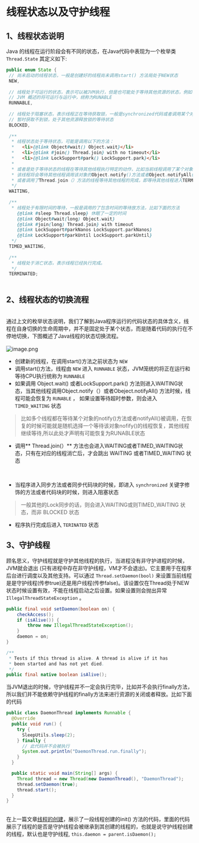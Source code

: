 # 线程状态以及守护线程



<a name="JlKxa"></a>
## 1、线程状态说明
Java 的线程在运行阶段会有不同的状态，在Java代码中表现为一个枚举类 `Thread.State`  其定义如下:<br />

```java
public enum State {
 // 尚未启动的线程状态，一般是创建好的线程尚未调用start() 方法局处于NEW状态
 NEW,
       
 // 线程处于可运行的状态，表示可以被JVM执行，但是也可能处于等待其他资源的状态，例如等待处理器的资源
 // JVM 概述的将可运行与运行中，统称为RUNABLE   
 RUNNABLE,
       
 // 线程处于阻塞状态，表示线程正在等待获取锁，一般是synchronized代码或者调用某个对象wait()方法
 // 暂时获取不到锁，处于其他资源释放锁的等待状态
 BLOCKED,
       
 /**
  * 线程状态处于等待状态，可能是调用以下的方法：
  *   <li>{@link Object#wait() Object.wait}</li>
  *   <li>{@link #join() Thread.join} with no timeout</li>
  *   <li>{@link LockSupport#park() LockSupport.park}</li>
  *
  * 或者是处于等待状态的线程在等待其他线程执行特定的动作，比如当前线程调用了某个对象的Object.wait()方法 
  * 该线程将会等待其他线程调用该对象的Object.notify()方法或者Object.notifyAll()方法
  * 或者调用了Thread.join（）方法的线程等待其他线程的完成，即等待其他线程进入TERMINATED状态
  */
 WAITING,
       
 /**
  * 线程处于有限时间的等待，一般是调用的了包含时间的等待放方法，比如下面的方法
	{@link #sleep Thread.sleep} 休眠了一定的时间
	{@link Object#wait(long) Object.wait}
	{@link #join(long) Thread.join} with timeout
	{@link LockSupport#parkNanos LockSupport.parkNanos}
	{@link LockSupport#parkUntil LockSupport.parkUntil}
  */
 TIMED_WAITING,
       
 /**
  * 线程处于消亡状态，表示线程已经执行完成。
  */
 TERMINATED;
  
```


<a name="4ANeD"></a>
## 2、线程状态的切换流程

<br />通过上文的枚举状态说明，我们了解到Java程序运行的代码状态的具体含义，线程在自身切换的生命周期中，并不是固定处于某个状态，而是随着代码的执行在不停地切换，下图概述了Java线程的状态切换流程。<br />
<br />![image.png](https://cdn.nlark.com/yuque/0/2020/png/437981/1590888379394-5f02ec1d-7439-45b9-87a4-c7799d775cfb.png#align=left&display=inline&height=524&margin=%5Bobject%20Object%5D&size=191169&status=done&style=none&width=902)<br />

- 创建新的线程，在调用start()方法之前状态为 `NEW` 
- 调用start()方法，线程由 `NEW` 进入 `RUNNABLE` 状态，JVM笼统的将正在运行和等待CPU执行统称为 `RUNNABLE` 
- 如果调用  Object.wait()  或者LockSupport.park() 方法则进入WAITING状态，当其他线程调用Object.notify（）或者Obeject.notifyAll() 方法时候，线程可能会恢复为 `RUNABLE` ， 如果设置等待超时参数，则会进入 `TIMED_WAITING`  状态
> 比如多个线程都在等待某个对象的notify()方法或者notifyAll()被调用，在恢复的时候可能就是随机选择一个等待该对象nofify()的线程恢复，其他线程继续等待,所以此处才声明有可能恢复为RUNABLE状态

- 调用** Thread.join(）**  方法也会进入WAITING或者TIMED_WAITING状态，只有在对应的线程消亡后，才会跳出 WAITING 或者TIMED_WAITING 状态

<br />

- 当程序进入同步方法或者同步代码块的时候，即进入 `synchronized` 关键字修饰的方法或者代码块的时候，则进入阻塞状态 
> 一般其他的Lock同步的话，则会进入WAITING或则TIMED_WAITING 状态，而非 BLOCKED 状态

- 程序执行完成后进入 `TERINATED` 状态



<a name="DPvY0"></a>
## 3、守护线程
顾名思义，守护线程就是守护其他线程的执行，当进程没有非守护进程的时候，JVM就会退出 (只有进程中存在非守护线程，VM才不会退出)。它主要用于在程序后台进行调度以及其他支持。可以通过 `Thread.setDaemon(bool)` 来设置当前线程是是守护线程(传参true)还是用户线程(传参false)。该设置仅在Thread处于NEW状态时候设置有效，不能在线程启动之后设置。如果设置则会抛出异常 `IllegalThreadStateException` 。<br />

```java
public final void setDaemon(boolean on) {
    checkAccess();
    if (isAlive()) {
        throw new IllegalThreadStateException();
    }
    daemon = on;
}

/**
 * Tests if this thread is alive. A thread is alive if it has
 * been started and has not yet died.
 */
public final native boolean isAlive();
```
当JVM退出的时候，守护线程并不一定会执行完毕，比如并不会执行finally方法，所以我们并不能依赖守护线程的finally方法来进行资源的关闭或者释放。比如下面的代码<br />

```java
public class DaemonThread implements Runnable {
  @Override
  public void run() {
    try {
      SleepUtils.sleep(2);
    } finally {
      // 此代码并不会被执行
      System.out.println("DaemonThread.run.finally");
    }
  }

  public static void main(String[] args) {
    Thread thread = new Thread(new DaemonThread(), "DaemonThread");
    thread.setDaemon(true);
    thread.start();
  }
}
```

<br />在上一篇文章[线程的创建](https://www.zhoutao123.com/page/book/java/category/qpg9q1#mark-H2-12)，展示了一段线程创建的init() 方法的代码，里面的代码展示了线程的是否是守护线程会被继承到其创建的线程的，也就是说守护线程创建的线程，默认也是守护线程, `this.daemon = parent.isDaemon();` 